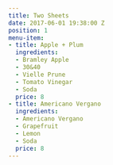 ```yaml
---
title: Two Sheets
date: 2017-06-01 19:38:00 Z
position: 1
menu-item:
- title: Apple + Plum
  ingredients:
  - Bramley Apple
  - 30&40
  - Vielle Prune
  - Tomato Vinegar
  - Soda
  price: 8
- title: Americano Vergano
  ingredients:
  - Americano Vergano
  - Grapefruit
  - Lemon
  - Soda
  price: 8
---
```


